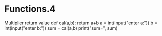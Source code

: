 # Functions.4
Multiplier return value
def cal(a,b):
    return a+b
a = int(input("enter a:"))
b = int(input("enter b:"))
sum = cal(a,b)
print("sum=", sum)
